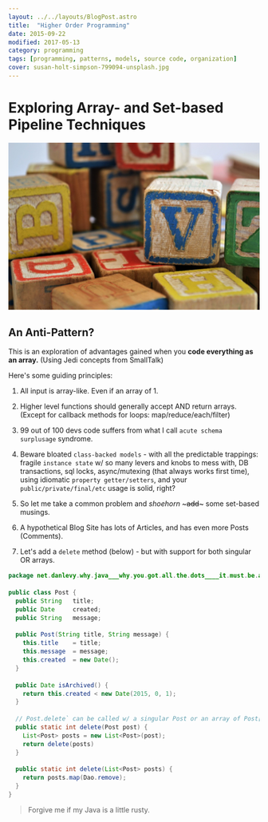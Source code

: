 ```yaml
---
layout: ../../layouts/BlogPost.astro
title:  "Higher Order Programming"
date: 2015-09-22
modified: 2017-05-13
category: programming
tags: [programming, patterns, models, source code, organization]
cover: susan-holt-simpson-799094-unsplash.jpg
---
```


# Exploring Array- and Set-based Pipeline Techniques

![credit: susan-holt-simpson-799094-unsplash.jpg](susan-holt-simpson-799094-unsplash.jpg)

## An Anti-Pattern?

This is an exploration of advantages gained when you **code everything as an array.** (Using Jedi concepts from SmallTalk)

Here's some guiding principles:

1.  All input is array-like. Even if an array of 1.
1.  Higher level functions should generally accept AND return arrays. (Except for callback methods for loops: map/reduce/each/filter)
1.  99 out of 100 devs code suffers from what I call `acute schema surplusage` syndrome.
1.  Beware bloated `class-backed models` - with all the predictable trappings: fragile `instance state` w/ so many levers and knobs to mess with, DB transactions, sql locks, async/mutexing (that always works first time), using idiomatic `property getter/setters`, and your `public/private/final/etc` usage is solid, right?

1.  So let me take a common problem and _shoehorn_ ~~~add~~~ some set-based musings.
1.  A hypothetical Blog Site has lots of Articles, and has even more Posts (Comments).
1.  Let's add a `delete` method (below) - but with support for both singular OR arrays.

```java
package net.danlevy.why.java___why.you.got.all.the.dots____it.must.be.all.the.factories;

public class Post {
  public String   title;
  public Date     created;
  public String   message;

  public Post(String title, String message) {
    this.title    = title;
    this.message  = message;
    this.created  = new Date();
  }

  public Date isArchived() {
    return this.created < new Date(2015, 0, 1);
  }

  // Post.delete` can be called w/ a singular Post or an array of Post[]
  public static int delete(Post post) {
    List<Post> posts = new List<Post>(post);
    return delete(posts)
  }

  public static int delete(List<Post> posts) {
    return posts.map(Dao.remove);
  }
}
```

> Forgive me if my Java is a little rusty.

<!-- ![schema refactor][schema_refactor] -->

[schema_refactor]: https://res.cloudinary.com/ddd/image/upload/bldg-collapse__wsZKhIc_kafcha.gif
[not_a_fan]: https://res.cloudinary.com/ddd/image/upload/timeout-expired.gif
[teamwork]: https://res.cloudinary.com/ddd/image/upload/teamwork__tumblr_n2df80cPZa1s373hwo1_400_ghv4xn.gif
[fuck_this]: https://res.cloudinary.com/ddd/image/upload/panda-rampage__tumblr_nq7srwTXqr1stn6klo1_500_gm2som.gif
[new_feature]: https://res.cloudinary.com/ddd/image/upload/simba-toss-error.gif
[drinking]: https://res.cloudinary.com/ddd/image/upload/v1442175801/system-maint-anon.gif
[cat_outfit]: https://res.cloudinary.com/ddd/image/upload/v1441143858/cat-bee-fail.gif
[cat_loops]: https://res.cloudinary.com/ddd/image/upload/v1441143869/cat-loops.gif
[cat_bowl]: https://res.cloudinary.com/ddd/image/upload/v1441143883/kitten_bowl.gif
[cat_wtf]: https://res.cloudinary.com/ddd/image/upload/v1441143878/cat-wtf.gif
[endless_loop]: https://res.cloudinary.com/ddd/image/upload/v1441143881/endless-loop.gif

